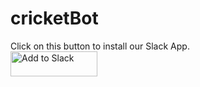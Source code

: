 # cricketBot
Click on this button to install our Slack App.
</br>
<a href="https://slack.com/oauth/authorize?scope=commands&client_id=18658655653.18702283063"><img alt="Add to Slack" height="40" width="139" src="https://platform.slack-edge.com/img/add_to_slack.png" srcset="https://platform.slack-edge.com/img/add_to_slack.png 1x, https://platform.slack-edge.com/img/add_to_slack@2x.png 2x"></a>
